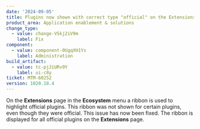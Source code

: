 ```yaml
---
date: '2024-09-05'
title: Plugins now shown with correct type "official" on the Extensions page
product_area: Application enablement & solutions
change_type:
  - value: change-VSkj2iV9m
    label: Fix
component:
  - value: component-0UgqXH1Ys
    label: Administration
build_artifact:
  - value: tc-pjJiURv9Y
    label: ui-c8y
ticket: MTM-60252
version: 1020.18.4
---
```


On the **Extensions** page in the **Ecosystem** menu a ribbon is used to highlight official plugins. This ribbon was not shown for certain plugins, even though they were official. This issue has now been fixed. The ribbon is displayed for all official plugins on the **Extensions** page.

